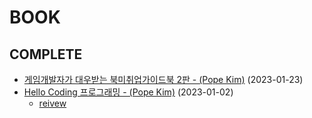 # BOOK
  
## COMPLETE
- [게임개발자가 대우받는 북미취업가이드북 2판 - (Pope Kim)](https://ridibooks.com/books/2493000001) (2023-01-23)
- [Hello Coding 프로그래밍 - (Pope Kim)](http://www.yes24.com/Product/Goods/57560258) (2023-01-02)
  - [reivew](https://medium.com/@godam612/comp0000-다시-공부해본-프로그래밍-기초-feeb6e5f809)
